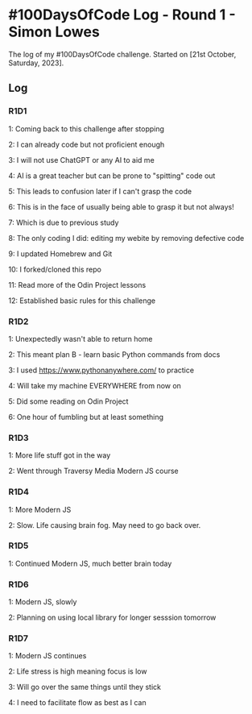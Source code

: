 # #100DaysOfCode Log - Round 1 - Simon Lowes

The log of my #100DaysOfCode challenge. Started on [21st October, Saturday, 2023].

## Log

### R1D1

1: Coming back to this challenge after stopping

2: I can already code but not proficient enough

3: I will not use ChatGPT or any AI to aid me

4: AI is a great teacher but can be prone to "spitting" code out

5: This leads to confusion later if I can't grasp the code

6: This is in the face of usually being able to grasp it but not always!

7: Which is due to previous study

8: The only coding I did: editing my webite by removing defective code

9: I updated Homebrew and Git

10: I forked/cloned this repo

11: Read more of the Odin Project lessons

12: Established basic rules for this challenge

### R1D2

1: Unexpectedly wasn't able to return home

2: This meant plan B - learn basic Python commands from docs

3: I used https://www.pythonanywhere.com/ to practice

4: Will take my machine EVERYWHERE from now on

5: Did some reading on Odin Project

6: One hour of fumbling but at least something

### R1D3

1: More life stuff got in the way

2: Went through Traversy Media Modern JS course

### R1D4

1: More Modern JS

2: Slow. Life causing brain fog. May need to go back over.

### R1D5

1: Continued Modern JS, much better brain today

### R1D6

1: Modern JS, slowly

2: Planning on using local library for longer sesssion tomorrow

### R1D7

1: Modern JS continues

2: Life stress is high meaning focus is low

3: Will go over the same things until they stick

4: I need to facilitate flow as best as I can
